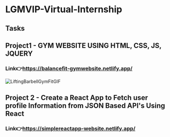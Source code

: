 # LGMVIP-Virtual-Internship 
## Tasks

## Project1 - GYM WEBSITE USING HTML, CSS, JS, JQUERY
### Link👉https://balancefit-gymwebsite.netlify.app/
![LiftingBarbellGymFitGIF](https://user-images.githubusercontent.com/83354680/175774067-7bc67c3a-c224-48be-b873-77fdf8cb4e4d.gif)


## Project 2 - Create a React App to Fetch user profile Information from JSON Based API's Using React
### Link👉https://simplereactapp-website.netlify.app/

